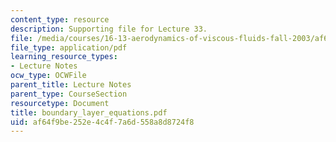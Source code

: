 ```yaml
---
content_type: resource
description: Supporting file for Lecture 33.
file: /media/courses/16-13-aerodynamics-of-viscous-fluids-fall-2003/af64f9be252e4c4f7a6d558a8d8724f8_boundary_layer_equations.pdf
file_type: application/pdf
learning_resource_types:
- Lecture Notes
ocw_type: OCWFile
parent_title: Lecture Notes
parent_type: CourseSection
resourcetype: Document
title: boundary_layer_equations.pdf
uid: af64f9be-252e-4c4f-7a6d-558a8d8724f8
---
```

